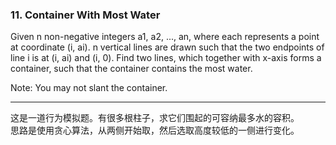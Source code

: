### 11. Container With Most Water

Given n non-negative integers a1, a2, ..., an, where each represents a point at coordinate (i, ai). n vertical lines are drawn such that the two endpoints of line i is at (i, ai) and (i, 0). Find two lines, which together with x-axis forms a container, such that the container contains the most water.

Note: You may not slant the container.

* * *

这是一道行为模拟题。有很多根柱子，求它们围起的可容纳最多水的容积。   
思路是使用贪心算法，从两侧开始取，然后选取高度较低的一侧进行变化。   


